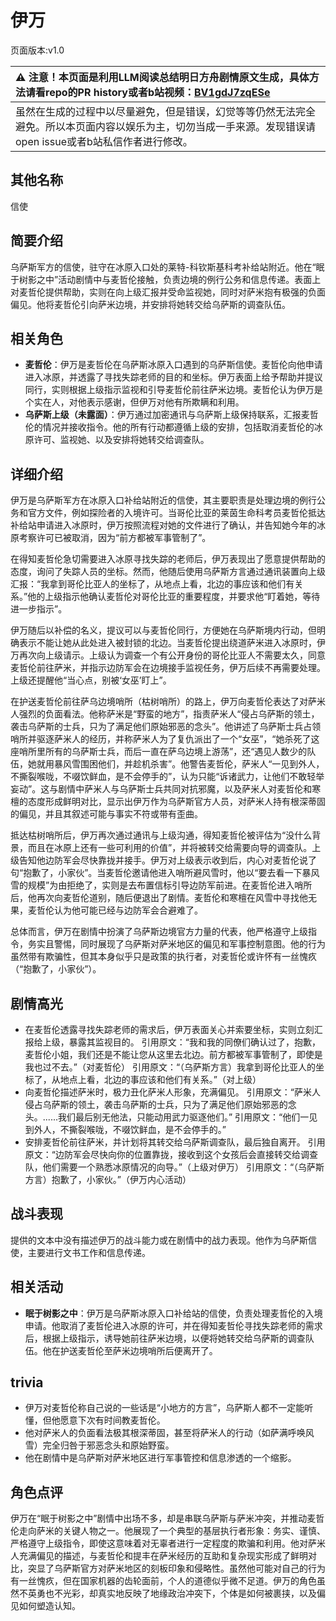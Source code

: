 # 伊万
页面版本:v1.0
 

| :warning: 注意！本页面是利用LLM阅读总结明日方舟剧情原文生成，具体方法请看repo的PR history或者b站视频：[BV1gdJ7zqESe](https://www.bilibili.com/video/BV1gdJ7zqESe/)         |
|:----------------------------|
| 虽然在生成的过程中以尽量避免，但是错误，幻觉等等仍然无法完全避免。所以本页面内容以娱乐为主，切勿当成一手来源。发现错误请open issue或者b站私信作者进行修改。|



## 其他名称
信使
## 简要介绍
乌萨斯军方的信使，驻守在冰原入口处的莱特-科钦斯基科考补给站附近。他在“眠于树影之中”活动剧情中与麦哲伦接触，负责边境的例行公务和信息传递。表面上对麦哲伦提供帮助，实则在向上级汇报并受命监视她，同时对萨米抱有极强的负面偏见。他将麦哲伦引向萨米边境，并安排将她转交给乌萨斯的调查队伍。
## 相关角色
-   **麦哲伦**：伊万是麦哲伦在乌萨斯冰原入口遇到的乌萨斯信使。麦哲伦向他申请进入冰原，并透露了寻找失踪老师的目的和坐标。伊万表面上给予帮助并提议同行，实则根据上级指示监视和引导麦哲伦前往萨米边境。麦哲伦认为伊万是个实在人，对他表示感谢，但伊万对他有所欺瞒和利用。
-   **乌萨斯上级（未露面）**：伊万通过加密通讯与乌萨斯上级保持联系，汇报麦哲伦的情况并接收指令。他的所有行动都遵循上级的安排，包括取消麦哲伦的冰原许可、监视她、以及安排将她转交给调查队。
## 详细介绍
伊万是乌萨斯军方在冰原入口补给站附近的信使，其主要职责是处理边境的例行公务和官方文件，例如探险者的入境许可。当哥伦比亚的莱茵生命科考员麦哲伦抵达补给站申请进入冰原时，伊万按照流程对她的文件进行了确认，并告知她今年的冰原考察许可已被取消，因为“前方都被军事管制了”。

在得知麦哲伦急切需要进入冰原寻找失踪的老师后，伊万表现出了愿意提供帮助的态度，询问了失踪人员的坐标。然而，他随后使用乌萨斯方言通过通讯装置向上级汇报：“我拿到哥伦比亚人的坐标了，从地点上看，北边的事应该和他们有关系。”他的上级指示他确认麦哲伦对哥伦比亚的重要程度，并要求他“盯着她，等待进一步指示”。

伊万随后以补偿的名义，提议可以与麦哲伦同行，方便她在乌萨斯境内行动，但明确表示不能让她从此处进入被封锁的北边。当麦哲伦提出绕道萨米进入冰原时，伊万再次向上级请示。上级认为调查一个有公开身份的哥伦比亚人不需要太久，同意麦哲伦前往萨米，并指示边防军会在边境接手监视任务，伊万后续不再需要处理。上级还提醒他“当心点，别被‘女巫’盯上”。

在护送麦哲伦前往萨乌边境哨所（枯树哨所）的路上，伊万向麦哲伦表达了对萨米人强烈的负面看法。他称萨米是“野蛮的地方”，指责萨米人“侵占乌萨斯的领土，袭击乌萨斯的士兵，只为了满足他们原始邪恶的念头”。他讲述了乌萨斯士兵占领哨所并驱逐萨米人的经历，并称萨米人为了复仇派出了一个“女巫”，“她杀死了这座哨所里所有的乌萨斯士兵，而后一直在萨乌边境上游荡”，还“遇见人数少的队伍，她就用暴风雪围困他们，并趁机杀害”。他警告麦哲伦，萨米人“一见到外人，不撕裂喉咙，不啜饮鲜血，是不会停手的”，认为只能“诉诸武力，让他们不敢轻举妄动”。这与剧情中萨米人与乌萨斯士兵共同对抗邪魔，以及萨米人对麦哲伦和寒檀的态度形成鲜明对比，显示出伊万作为乌萨斯官方人员，对萨米人持有根深蒂固的偏见，并且其叙述可能与事实不符或带有歪曲。

抵达枯树哨所后，伊万再次通过通讯与上级沟通，得知麦哲伦被评估为“没什么背景，而且在冰原上还有一些可利用的价值”，并将被转交给需要向导的调查队。上级告知他边防军会尽快靠拢并接手。伊万对上级表示收到后，内心对麦哲伦说了句“抱歉了，小家伙”。当麦哲伦邀请他进入哨所避风雪时，他以“要去看一下暴风雪的规模”为由拒绝了，实则是去布置信标引导边防军前进。在麦哲伦进入哨所后，他再次向麦哲伦道别，随后便退出了剧情。麦哲伦和寒檀在风雪中寻找他无果，麦哲伦认为他可能已经与边防军会合避难了。

总体而言，伊万在剧情中扮演了乌萨斯边境官方力量的代表，他严格遵守上级指令，务实且警惕，同时展现了乌萨斯对萨米地区的偏见和军事控制意图。他的行为虽然带有欺骗性，但其本身似乎只是政策的执行者，对麦哲伦或许怀有一丝愧疚（“抱歉了，小家伙”）。
## 剧情高光
- 在麦哲伦透露寻找失踪老师的需求后，伊万表面关心并索要坐标，实则立刻汇报给上级，暴露其监视目的。
    引用原文：“我和我的同僚们确认过了，抱歉，麦哲伦小姐，我们还是不能让您从这里去北边。前方都被军事管制了，即使是我也过不去。”（对麦哲伦）
    引用原文：“（乌萨斯方言）我拿到哥伦比亚人的坐标了，从地点上看，北边的事应该和他们有关系。”（对上级）
- 向麦哲伦描述萨米时，极力丑化萨米人形象，充满偏见。
    引用原文：“萨米人侵占乌萨斯的领土，袭击乌萨斯的士兵，只为了满足他们原始邪恶的念头。......我们最后别无他法，只能动用武力驱逐他们。”
    引用原文：“他们一见到外人，不撕裂喉咙，不啜饮鲜血，是不会停手的。”
- 安排麦哲伦前往萨米，并计划将其转交给乌萨斯调查队，最后独自离开。
    引用原文：“边防军会尽快向你的位置靠拢，接收到这个女孩后会直接转交给调查队，他们需要一个熟悉冰原情况的向导。”（上级对伊万）
    引用原文：“（乌萨斯方言）抱歉了，小家伙。”（伊万内心活动）
## 战斗表现
提供的文本中没有描述伊万的战斗能力或在剧情中的战力表现。他作为乌萨斯信使，主要进行文书工作和信息传递。
## 相关活动
-   **眠于树影之中**：伊万是乌萨斯冰原入口补给站的信使，负责处理麦哲伦的入境申请。他取消了麦哲伦进入冰原的许可，并在得知麦哲伦寻找失踪老师的需求后，根据上级指示，诱导她前往萨米边境，以便将她转交给乌萨斯的调查队伍。他在护送麦哲伦至萨米边境哨所后便离开了。
## trivia
- 伊万对麦哲伦称自己说的一些话是“小地方的方言”，乌萨斯人都不一定能听懂，但他愿意下次有时间教麦哲伦。
- 他对萨米人的负面看法极其根深蒂固，甚至将萨米人的行动（如萨满呼唤风雪）完全归咎于邪恶念头和原始野蛮。
- 他在剧情中是乌萨斯对萨米地区进行军事管控和信息渗透的一个缩影。
## 角色点评
伊万在“眠于树影之中”剧情中出场不多，却是串联乌萨斯与萨米冲突，并推动麦哲伦走向萨米的关键人物之一。他展现了一个典型的基层执行者形象：务实、谨慎、严格遵守上级指令，即使这意味着对无辜者进行一定程度的欺骗和利用。他对萨米人充满偏见的描述，与麦哲伦和提丰在萨米经历的互助和复杂现实形成了鲜明对比，突显了乌萨斯官方对萨米地区的刻板印象和侵略性。虽然他可能对自己的行为有一丝愧疚，但在国家机器的齿轮面前，个人的道德似乎微不足道。伊万的角色虽然不英勇也不光彩，却真实地反映了地缘政治冲突下，个体是如何被裹挟，以及偏见如何塑造认知。